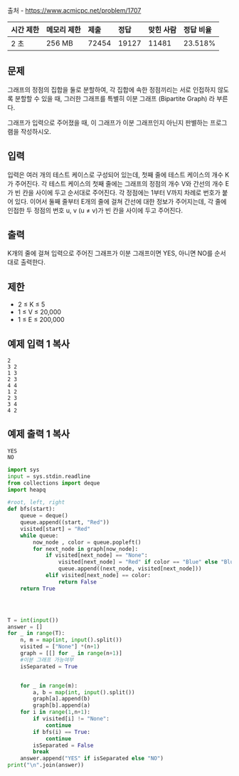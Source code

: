 출처 - https://www.acmicpc.net/problem/1707

| 시간 제한 | 메모리 제한 | 제출  | 정답  | 맞힌 사람 | 정답 비율 |
| :-------- | :---------- | :---- | :---- | :-------- | :-------- |
| 2 초      | 256 MB      | 72454 | 19127 | 11481     | 23.518%   |

## 문제

그래프의 정점의 집합을 둘로 분할하여, 각 집합에 속한 정점끼리는 서로 인접하지 않도록 분할할 수 있을 때, 그러한 그래프를 특별히 이분 그래프 (Bipartite Graph) 라 부른다.

그래프가 입력으로 주어졌을 때, 이 그래프가 이분 그래프인지 아닌지 판별하는 프로그램을 작성하시오.

## 입력

입력은 여러 개의 테스트 케이스로 구성되어 있는데, 첫째 줄에 테스트 케이스의 개수 K가 주어진다. 각 테스트 케이스의 첫째 줄에는 그래프의 정점의 개수 V와 간선의 개수 E가 빈 칸을 사이에 두고 순서대로 주어진다. 각 정점에는 1부터 V까지 차례로 번호가 붙어 있다. 이어서 둘째 줄부터 E개의 줄에 걸쳐 간선에 대한 정보가 주어지는데, 각 줄에 인접한 두 정점의 번호 u, v (u ≠ v)가 빈 칸을 사이에 두고 주어진다. 

## 출력

K개의 줄에 걸쳐 입력으로 주어진 그래프가 이분 그래프이면 YES, 아니면 NO를 순서대로 출력한다.

## 제한

- 2 ≤ K ≤ 5
- 1 ≤ V ≤ 20,000
- 1 ≤ E ≤ 200,000

## 예제 입력 1 복사

```
2
3 2
1 3
2 3
4 4
1 2
2 3
3 4
4 2
```

## 예제 출력 1 복사

```
YES
NO
```


```python
import sys
input = sys.stdin.readline
from collections import deque
import heapq

#root, left, right
def bfs(start):
    queue = deque()
    queue.append((start, "Red"))
    visited[start] = "Red"
    while queue:
        now_node , color = queue.popleft()
        for next_node in graph[now_node]:
            if visited[next_node] == "None":
                visited[next_node] = "Red" if color == "Blue" else "Blue"
                queue.append((next_node, visited[next_node]))
            elif visited[next_node] == color:
                return False
    return True




T = int(input())
answer = []
for _ in range(T):
    n, m = map(int, input().split())
    visited = ["None"] *(n+1)
    graph = [[] for _ in range(n+1)]
    #이분 그래프 가능여부
    isSeparated = True


    for _ in range(m):
        a, b = map(int, input().split())
        graph[a].append(b)
        graph[b].append(a)
    for i in range(1,n+1):
        if visited[i] != "None":
            continue
        if bfs(i) == True:
            continue
        isSeparated = False
        break
    answer.append("YES" if isSeparated else "NO")
print("\n".join(answer))
```
